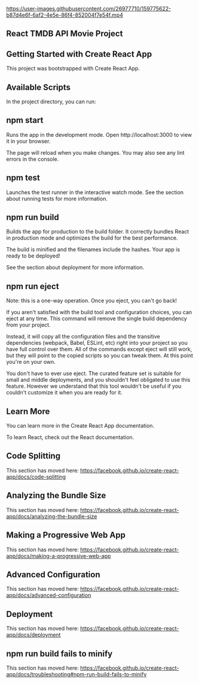 

https://user-images.githubusercontent.com/26977710/159775622-b87d4e6f-6af2-4e5e-86f4-852004f7e54f.mp4



React TMDB API Movie Project
------------------------------------------------------------

Getting Started with Create React App
--------------------------------------------------------
This project was bootstrapped with Create React App.

Available Scripts
--------------------------------------------------
In the project directory, you can run:

npm start
---------------------
Runs the app in the development mode.
Open http://localhost:3000 to view it in your browser.

The page will reload when you make changes.
You may also see any lint errors in the console.

npm test
--------------------
Launches the test runner in the interactive watch mode.
See the section about running tests for more information.

npm run build
---------------------------
Builds the app for production to the build folder.
It correctly bundles React in production mode and optimizes the build for the best performance.

The build is minified and the filenames include the hashes.
Your app is ready to be deployed!

See the section about deployment for more information.

npm run eject
--------------------------------
Note: this is a one-way operation. Once you eject, you can't go back!

If you aren't satisfied with the build tool and configuration choices, you can eject at any time. This command will remove the single build dependency from your project.

Instead, it will copy all the configuration files and the transitive dependencies (webpack, Babel, ESLint, etc) right into your project so you have full control over them. All of the commands except eject will still work, but they will point to the copied scripts so you can tweak them. At this point you're on your own.

You don't have to ever use eject. The curated feature set is suitable for small and middle deployments, and you shouldn't feel obligated to use this feature. However we understand that this tool wouldn't be useful if you couldn't customize it when you are ready for it.

Learn More
----------------------------------------------------------------------------------------
You can learn more in the Create React App documentation.

To learn React, check out the React documentation.

Code Splitting
-------------------------------------
This section has moved here: https://facebook.github.io/create-react-app/docs/code-splitting

Analyzing the Bundle Size
---------------------------------------
This section has moved here: https://facebook.github.io/create-react-app/docs/analyzing-the-bundle-size

Making a Progressive Web App
-----------------------------------------
This section has moved here: https://facebook.github.io/create-react-app/docs/making-a-progressive-web-app

Advanced Configuration
-------------------------------------------
This section has moved here: https://facebook.github.io/create-react-app/docs/advanced-configuration

Deployment
----------------------------------------------
This section has moved here: https://facebook.github.io/create-react-app/docs/deployment

npm run build fails to minify
-----------------------------------------------

This section has moved here: https://facebook.github.io/create-react-app/docs/troubleshooting#npm-run-build-fails-to-minify
